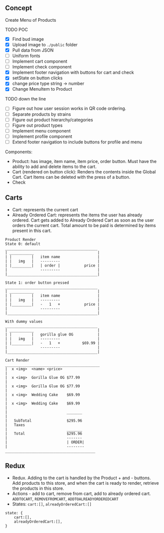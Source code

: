 ## Concept
Create Menu of Products 

TODO POC
- [x] Find bud image
- [x] Upload image to `./public` folder
- [x] Pull data from JSON
- [ ] Uniform fonts 
- [ ] Implement cart component
- [ ] Implement check component
- [x] Implement footer navigation with buttons for cart and check
- [x] setState on button clicks
- [x] change price type string -> number
- [x] Change MenuItem to Product

TODO down the line
- [ ] Figure out how user session works in QR code ordering. 
- [ ] Separate products by strains
- [ ] Figure out product hierarchy/categories
- [ ] Figure out product types
- [ ] Implement menu component
- [ ] Implement profile component
- [ ] Extend footer navigation to include buttons for profile and menu

Components:
- Product: has image, item name, item price, order button. Must have the ability to add and delete items to the cart. 
- Cart (rendered on button click): Renders the contents inside the Global Cart. Cart Items can be deleted with the press of a button. 
- Check 

## Carts
- Cart: represents the current cart 
- Already Ordered Cart: represents the items the user has already ordered. Cart gets added to Already Ordered Cart as soon as the user orders the current cart. Total amount to be paid is determined by items present in this cart. 

```
Product Render
State 0: default
__________________________________________ 
| ___________                             |
| |         |   item name                 |
| |   img   |   ---------                 |
| |_________|   | order |           price |
|               ---------                 |
|_________________________________________|

State 1: order button pressed
__________________________________________ 
| ___________                             |
| |         |   item name                 |
| |   img   |   ---------                 |
| |_________|   -   1   +           price |
|               ---------                 |
|_________________________________________|

With dummy values
__________________________________________ 
| ___________                             |
| |         |   gorilla glue OG           |
| |   img   |   ---------                 |
| |_________|   -   1   +          $69.99 |
|               ---------                 |
|_________________________________________|

Cart Render
___________________________________________
|  x <img>  <name> <price>  
|
|  x <img>  Gorilla Glue OG $77.99
|
|  x <img>  Gorilla Glue OG $77.99
|
|  x <img>  Wedding Cake    $69.99
|
|  x <img>  Wedding Cake    $69.99
|
|                           _______
|   
|   SubTotal                $295.96
|   Taxes
|                           _______
|   Total                   $295.96
|                           -------
|                           | ORDER|
|                           -------- 
_________________________________________
```
## Redux
- Redux. Adding to the cart is handled by the Product + and - buttons. Add products to this store, and when the cart is ready to render, retrieve the products in this store. 
- Actions - add to cart, remove from cart, add to already ordered cart. `ADDTOCART`, `REMOVEFROMCART`, `ADDTOALREADYORDEREDCART`
- States: `cart:[]`, `alreadyOrderedCart:[]`
```
state: {
    cart:[],
    alreadyOrderedCart:[],
}
```
